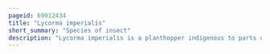 ```yaml
---
pageid: 69912434
title: "Lycorma imperialis"
short_summary: "Species of insect"
description: "Lycorma imperialis is a planthopper indigenous to parts of China and Indo-Malaysia. L. Imperialis was discovered by adam white in 1846 and has a known non-nominate Subspecies l. I. punicea. L. Imperialis has undergone a Number of Reclassifications since its Discovery and is one of four Species in the Genus Lycorma. L. Imperialis follows a hemimetabolous Life Cycle and undergoes a Series of nymphal Stages before maturing into an Adult."
---
```

